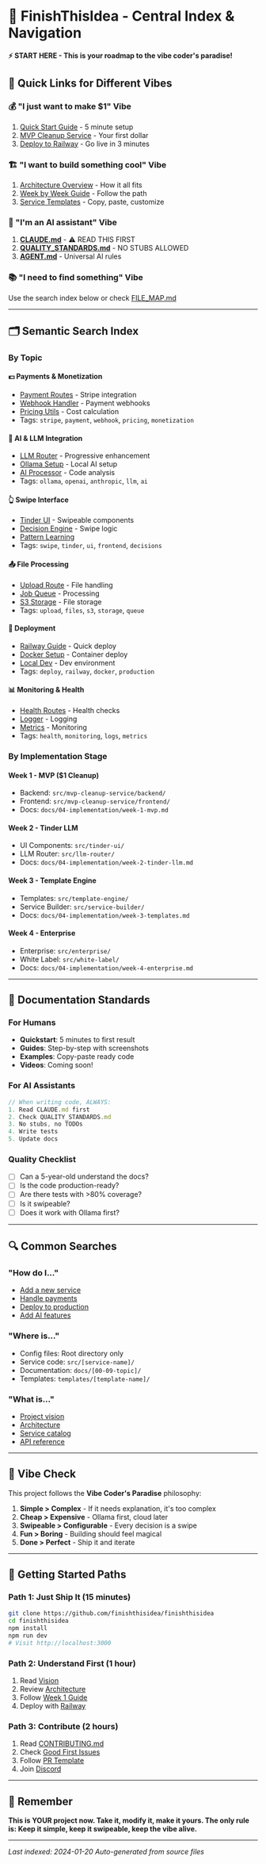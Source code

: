 # 🚀 FinishThisIdea - Central Index & Navigation

**⚡ START HERE - This is your roadmap to the vibe coder's paradise!**

## 🎯 Quick Links for Different Vibes

### 💰 "I just want to make $1" Vibe
1. [Quick Start Guide](docs/01-overview/quickstart.md) - 5 minute setup
2. [MVP Cleanup Service](docs/03-services/mvp-cleanup.md) - Your first dollar
3. [Deploy to Railway](docs/05-deployment/railway-deployment.md) - Go live in 3 minutes

### 🏗️ "I want to build something cool" Vibe
1. [Architecture Overview](docs/02-architecture/system-design.md) - How it all fits
2. [Week by Week Guide](docs/04-implementation/README.md) - Follow the path
3. [Service Templates](templates/README.md) - Copy, paste, customize

### 🤖 "I'm an AI assistant" Vibe
1. **[CLAUDE.md](CLAUDE.md)** - ⚠️ READ THIS FIRST
2. **[QUALITY_STANDARDS.md](QUALITY_STANDARDS.md)** - NO STUBS ALLOWED
3. **[AGENT.md](AGENT.md)** - Universal AI rules

### 📚 "I need to find something" Vibe
Use the search index below or check [FILE_MAP.md](FILE_MAP.md)

---

## 🗂️ Semantic Search Index

### By Topic

#### 💵 **Payments & Monetization**
- [Payment Routes](src/mvp-cleanup-service/backend/src/routes/payment.route.ts) - Stripe integration
- [Webhook Handler](src/mvp-cleanup-service/backend/src/routes/webhook.route.ts) - Payment webhooks
- [Pricing Utils](src/mvp-cleanup-service/backend/src/utils/pricing.ts) - Cost calculation
- Tags: `stripe`, `payment`, `webhook`, `pricing`, `monetization`

#### 🤖 **AI & LLM Integration**
- [LLM Router](src/llm-router/README.md) - Progressive enhancement
- [Ollama Setup](docs/07-integrations/ollama.md) - Local AI setup
- [AI Processor](src/mvp-cleanup-service/ai-processor/README.md) - Code analysis
- Tags: `ollama`, `openai`, `anthropic`, `llm`, `ai`

#### 👆 **Swipe Interface**
- [Tinder UI](src/tinder-ui/README.md) - Swipeable components
- [Decision Engine](src/tinder-ui/decision-engine.ts) - Swipe logic
- [Pattern Learning](src/mvp-cleanup-service/backend/src/services/pattern-learning.ts)
- Tags: `swipe`, `tinder`, `ui`, `frontend`, `decisions`

#### 📤 **File Processing**
- [Upload Route](src/mvp-cleanup-service/backend/src/routes/upload.route.ts) - File handling
- [Job Queue](src/mvp-cleanup-service/backend/src/queues/cleanup.queue.ts) - Processing
- [S3 Storage](src/mvp-cleanup-service/backend/src/utils/storage.ts) - File storage
- Tags: `upload`, `files`, `s3`, `storage`, `queue`

#### 🚀 **Deployment**
- [Railway Guide](docs/05-deployment/railway-deployment.md) - Quick deploy
- [Docker Setup](docs/05-deployment/docker-deployment.md) - Container deploy
- [Local Dev](docs/05-deployment/local-development.md) - Dev environment
- Tags: `deploy`, `railway`, `docker`, `production`

#### 📊 **Monitoring & Health**
- [Health Routes](src/mvp-cleanup-service/backend/src/routes/health.route.ts) - Health checks
- [Logger](src/mvp-cleanup-service/backend/src/utils/logger.ts) - Logging
- [Metrics](src/mvp-cleanup-service/backend/src/utils/metrics.ts) - Monitoring
- Tags: `health`, `monitoring`, `logs`, `metrics`

### By Implementation Stage

#### **Week 1 - MVP ($1 Cleanup)**
- Backend: `src/mvp-cleanup-service/backend/`
- Frontend: `src/mvp-cleanup-service/frontend/`
- Docs: `docs/04-implementation/week-1-mvp.md`

#### **Week 2 - Tinder LLM**
- UI Components: `src/tinder-ui/`
- LLM Router: `src/llm-router/`
- Docs: `docs/04-implementation/week-2-tinder-llm.md`

#### **Week 3 - Template Engine**
- Templates: `src/template-engine/`
- Service Builder: `src/service-builder/`
- Docs: `docs/04-implementation/week-3-templates.md`

#### **Week 4 - Enterprise**
- Enterprise: `src/enterprise/`
- White Label: `src/white-label/`
- Docs: `docs/04-implementation/week-4-enterprise.md`

---

## 📏 Documentation Standards

### For Humans
- **Quickstart**: 5 minutes to first result
- **Guides**: Step-by-step with screenshots
- **Examples**: Copy-paste ready code
- **Videos**: Coming soon!

### For AI Assistants
```typescript
// When writing code, ALWAYS:
1. Read CLAUDE.md first
2. Check QUALITY_STANDARDS.md
3. No stubs, no TODOs
4. Write tests
5. Update docs
```

### Quality Checklist
- [ ] Can a 5-year-old understand the docs?
- [ ] Is the code production-ready?
- [ ] Are there tests with >80% coverage?
- [ ] Is it swipeable?
- [ ] Does it work with Ollama first?

---

## 🔍 Common Searches

### "How do I..."
- [Add a new service](docs/03-services/creating-services.md)
- [Handle payments](docs/06-api/payment-integration.md)
- [Deploy to production](docs/05-deployment/README.md)
- [Add AI features](docs/07-integrations/ai-providers.md)

### "Where is..."
- Config files: Root directory only
- Service code: `src/[service-name]/`
- Documentation: `docs/[00-09-topic]/`
- Templates: `templates/[template-name]/`

### "What is..."
- [Project vision](docs/01-overview/vision.md)
- [Architecture](docs/02-architecture/README.md)
- [Service catalog](docs/03-services/README.md)
- [API reference](docs/06-api/README.md)

---

## 🎨 Vibe Check

This project follows the **Vibe Coder's Paradise** philosophy:
1. **Simple > Complex** - If it needs explanation, it's too complex
2. **Cheap > Expensive** - Ollama first, cloud later
3. **Swipeable > Configurable** - Every decision is a swipe
4. **Fun > Boring** - Building should feel magical
5. **Done > Perfect** - Ship it and iterate

---

## 🚦 Getting Started Paths

### Path 1: Just Ship It (15 minutes)
```bash
git clone https://github.com/finishthisidea/finishthisidea
cd finishthisidea
npm install
npm run dev
# Visit http://localhost:3000
```

### Path 2: Understand First (1 hour)
1. Read [Vision](docs/01-overview/vision.md)
2. Review [Architecture](docs/02-architecture/system-design.md)
3. Follow [Week 1 Guide](docs/04-implementation/week-1-mvp.md)
4. Deploy with [Railway](docs/05-deployment/railway-deployment.md)

### Path 3: Contribute (2 hours)
1. Read [CONTRIBUTING.md](CONTRIBUTING.md)
2. Check [Good First Issues](https://github.com/finishthisidea/finishthisidea/labels/good%20first%20issue)
3. Follow [PR Template](.github/pull_request_template.md)
4. Join [Discord](https://discord.gg/finishthisidea)

---

## 🎯 Remember

**This is YOUR project now. Take it, modify it, make it yours. The only rule is: Keep it simple, keep it swipeable, keep the vibe alive.**

---

*Last indexed: 2024-01-20*
*Auto-generated from source files*